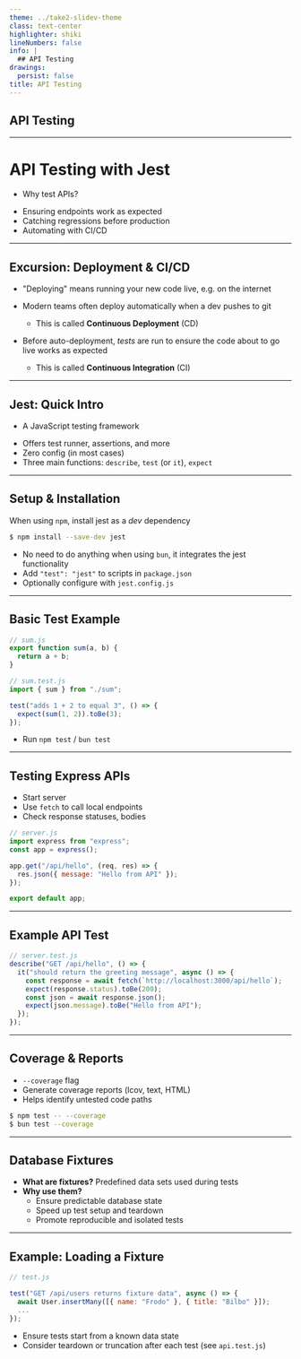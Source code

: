 ```yaml
---
theme: ../take2-slidev-theme
class: text-center
highlighter: shiki
lineNumbers: false
info: |
  ## API Testing
drawings:
  persist: false
title: API Testing
---
```


## API Testing

---

# API Testing with Jest

- Why test APIs?

<v-click>

- Ensuring endpoints work as expected
- Catching regressions before production
- Automating with CI/CD
</v-click>

<!--
- Why test at all?
- Specifically, why test external or internal APIs?
-->

---

## Excursion: Deployment & CI/CD

- "Deploying" means running your new code live, e.g. on the internet
- Modern teams often deploy automatically when a dev pushes to git
  - This is called **Continuous Deployment** (CD)

- Before auto-deployment, _tests_ are run to ensure the code about to go live works as expected
  - This is called **Continuous Integration** (CI)

---

## Jest: Quick Intro

- A JavaScript testing framework
<v-click>

- Offers test runner, assertions, and more
- Zero config (in most cases)
- Three main functions: `describe`, `test` (or `it`), `expect`
</v-click>

<!--
- Jest is widely used, well-maintained
- Great ecosystem of plugins
-->

---

## Setup & Installation

When using `npm`, install jest as a _dev_ dependency

```sh
$ npm install --save-dev jest
```

- No need to do anything when using `bun`, it integrates
  the jest functionality
- Add `"test": "jest"` to scripts in `package.json`
- Optionally configure with `jest.config.js`

<!--
- Show `package.json` snippet
- Basic config
-->

---

## Basic Test Example

```js
// sum.js
export function sum(a, b) {
  return a + b;
}
```

```js
// sum.test.js
import { sum } from "./sum";

test("adds 1 + 2 to equal 3", () => {
  expect(sum(1, 2)).toBe(3);
});
```

<v-click>

- Run `npm test` / `bun test`
</v-click>

<!--
- Test is successful
- Example is straightforward
-->

---

## Testing Express APIs

- Start server
- Use `fetch` to call local endpoints
- Check response statuses, bodies

```js
// server.js
import express from "express";
const app = express();

app.get("/api/hello", (req, res) => {
  res.json({ message: "Hello from API" });
});

export default app;
```

---

## Example API Test

```js
// server.test.js
describe("GET /api/hello", () => {
  it("should return the greeting message", async () => {
    const response = await fetch(`http://localhost:3000/api/hello`);
    expect(response.status).toBe(200);
    const json = await response.json();
    expect(json.message).toBe("Hello from API");
  });
});
```

---

## Coverage & Reports

- `--coverage` flag
- Generate coverage reports (lcov, text, HTML)
- Helps identify untested code paths

```sh
$ npm test -- --coverage
$ bun test --coverage
```

<!--
- Integrate with CI pipelines
- Use thresholds to ensure quality
-->

---

## Database Fixtures

- **What are fixtures?** Predefined data sets used during tests
- **Why use them?**  
  - Ensure predictable database state
  - Speed up test setup and teardown
  - Promote reproducible and isolated tests

<!--
- Think of fixtures as "known data" to start every test
- Avoid unpredictability from leftover data
-->

---

## Example: Loading a Fixture

```js
// test.js

test("GET /api/users returns fixture data", async () => {
  await User.insertMany([{ name: "Frodo" }, { title: "Bilbo" }]);
  ...
});
```

- Ensure tests start from a known data state
- Consider teardown or truncation after each test (see `api.test.js`)

<!-- - Minimizes side effects between tests - Some use in-memory DBs (sqlite) or mocking -->

